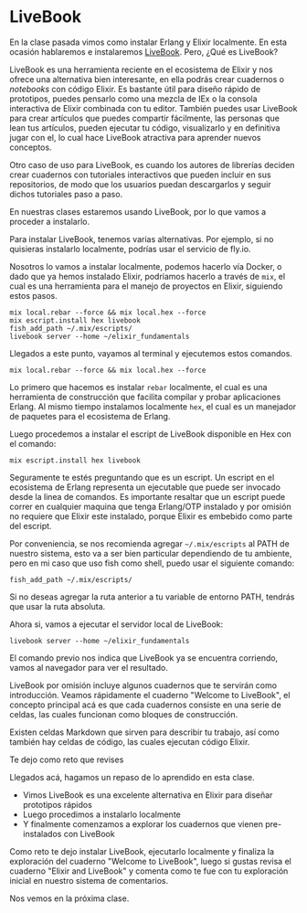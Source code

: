 # LiveBook

En la clase pasada vimos como instalar Erlang y Elixir localmente. En esta
ocasión hablaremos e instalaremos [LiveBook](https://livebook.dev). Pero, ¿Qué es LiveBook?

LiveBook es una herramienta reciente en el ecosistema de Elixir y nos ofrece
una alternativa bien interesante, en ella podrás crear cuadernos o _notebooks_
con código Elixir. Es bastante útil para diseño rápido de prototipos, puedes
pensarlo como una mezcla de IEx o la consola interactiva de Elixir combinada
con tu editor. También puedes usar LiveBook para crear artículos que puedes
compartir fácilmente, las personas que lean tus artículos, pueden ejecutar tu
código, visualizarlo y en definitiva jugar con el, lo cual hace LiveBook
atractiva para aprender nuevos conceptos. 

Otro caso de uso para LiveBook, es cuando los autores de librerías deciden crear
cuadernos con tutoriales interactivos que pueden incluir en sus repositorios,
de modo que los usuarios puedan descargarlos y seguir dichos tutoriales paso a
paso.

En nuestras clases estaremos usando LiveBook, por lo que vamos a proceder a
instalarlo.

Para instalar LiveBook, tenemos varias alternativas. Por ejemplo, si no
quisieras instalarlo localmente, podrías usar el servicio de fly.io.

Nosotros lo vamos a instalar localmente, podemos hacerlo vía Docker, o dado que
ya hemos instalado Elixir, podríamos hacerlo a través de `mix`, el cual es una
herramienta para el manejo de proyectos en Elixir, siguiendo estos pasos.

```console
mix local.rebar --force && mix local.hex --force
mix escript.install hex livebook
fish_add_path ~/.mix/escripts/
livebook server --home ~/elixir_fundamentals
```

Llegados a este punto, vayamos al terminal y ejecutemos estos comandos.

```console
mix local.rebar --force && mix local.hex --force
```

Lo primero que hacemos es instalar `rebar` localmente, el cual es una
herramienta de construcción que facilita compilar y probar aplicaciones
Erlang. Al mismo tiempo instalamos localmente `hex`, el cual es un manejador de
paquetes para el ecosistema de Erlang.

Luego procedemos a instalar el escript de LiveBook disponible en Hex con el comando:

```console
mix escript.install hex livebook
```

Seguramente te estés preguntando que es un escript. Un escript en el ecosistema
de Erlang representa un ejecutable que puede ser invocado desde la linea de
comandos. Es importante resaltar que un escript puede correr en cualquier
maquina que tenga Erlang/OTP instalado y por omisión no requiere que Elixir
este instalado, porque Elixir es embebido como parte del escript.

Por conveniencia, se nos recomienda agregar `~/.mix/escripts` al PATH de nuestro
sistema, esto va a ser bien particular dependiendo de tu ambiente, pero en mi
caso que uso fish como shell, puedo usar el siguiente comando:

```console
fish_add_path ~/.mix/escripts/
```

Si no deseas agregar la ruta anterior a tu variable de entorno PATH, tendrás
que usar la ruta absoluta.

Ahora si, vamos a ejecutar el servidor local de LiveBook:

```console
livebook server --home ~/elixir_fundamentals
```

El comando previo nos indica que LiveBook ya se encuentra corriendo, vamos al
navegador para ver el resultado.

LiveBook por omisión incluye algunos cuadernos que te servirán como
introducción. Veamos rápidamente el cuaderno "Welcome to LiveBook", el concepto
principal acá es que cada cuadernos consiste en una serie de celdas, las cuales
funcionan como bloques de construcción.

Existen celdas Markdown que sirven para describir tu trabajo, así como también
hay celdas de código, las cuales ejecutan código Elixir.

Te dejo como reto que revises

Llegados acá, hagamos un repaso de lo aprendido en esta clase.

* Vimos LiveBook es una excelente alternativa en Elixir para diseñar prototipos rápidos
* Luego procedimos a instalarlo localmente
* Y finalmente comenzamos a explorar los cuadernos que vienen pre-instalados con LiveBook

Como reto te dejo instalar LiveBook, ejecutarlo localmente y finaliza la
exploración del cuaderno "Welcome to LiveBook", luego si gustas revisa el
cuaderno "Elixir and LiveBook" y comenta como te fue con tu exploración inicial
en nuestro sistema de comentarios.

Nos vemos en la próxima clase.
